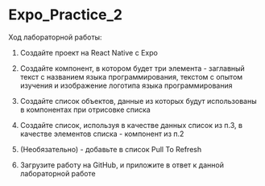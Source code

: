 # Expo_Practice_2

Ход лабораторной работы:

1) Создайте проект на React Native с Expo

2) Создайте компонент, в котором будет три элемента - заглавный текст с названием языка программирования, текстом с опытом изучения и изображение логотипа языка программирования 

3) Создайте список объектов, данные из которых будут использованы в компонентах при отрисовке списка 

4) Создайте список, используя в качестве данных список из п.3, в качестве элементов списка - компонент из п.2

5) (Необязательно) - добавьте в список Pull To Refresh

6) Загрузите работу на GitHub, и приложите в ответ к данной лабораторной работе
